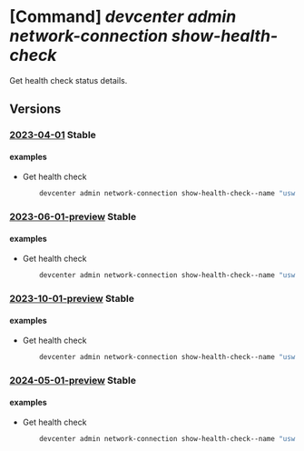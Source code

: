 # [Command] _devcenter admin network-connection show-health-check_

Get health check status details.

## Versions

### [2023-04-01](/Resources/mgmt-plane/L3N1YnNjcmlwdGlvbnMve30vcmVzb3VyY2Vncm91cHMve30vcHJvdmlkZXJzL21pY3Jvc29mdC5kZXZjZW50ZXIvbmV0d29ya2Nvbm5lY3Rpb25zL3t9L2hlYWx0aGNoZWNrcy9sYXRlc3Q=/2023-04-01.xml) **Stable**

<!-- mgmt-plane /subscriptions/{}/resourcegroups/{}/providers/microsoft.devcenter/networkconnections/{}/healthchecks/latest 2023-04-01 -->

#### examples

- Get health check
    ```bash
        devcenter admin network-connection show-health-check--name "uswest3network" --resource-group "rg1"
    ```

### [2023-06-01-preview](/Resources/mgmt-plane/L3N1YnNjcmlwdGlvbnMve30vcmVzb3VyY2Vncm91cHMve30vcHJvdmlkZXJzL21pY3Jvc29mdC5kZXZjZW50ZXIvbmV0d29ya2Nvbm5lY3Rpb25zL3t9L2hlYWx0aGNoZWNrcy9sYXRlc3Q=/2023-06-01-preview.xml) **Stable**

<!-- mgmt-plane /subscriptions/{}/resourcegroups/{}/providers/microsoft.devcenter/networkconnections/{}/healthchecks/latest 2023-06-01-preview -->

#### examples

- Get health check
    ```bash
        devcenter admin network-connection show-health-check--name "uswest3network" --resource-group "rg1"
    ```

### [2023-10-01-preview](/Resources/mgmt-plane/L3N1YnNjcmlwdGlvbnMve30vcmVzb3VyY2Vncm91cHMve30vcHJvdmlkZXJzL21pY3Jvc29mdC5kZXZjZW50ZXIvbmV0d29ya2Nvbm5lY3Rpb25zL3t9L2hlYWx0aGNoZWNrcy9sYXRlc3Q=/2023-10-01-preview.xml) **Stable**

<!-- mgmt-plane /subscriptions/{}/resourcegroups/{}/providers/microsoft.devcenter/networkconnections/{}/healthchecks/latest 2023-10-01-preview -->

#### examples

- Get health check
    ```bash
        devcenter admin network-connection show-health-check--name "uswest3network" --resource-group "rg1"
    ```

### [2024-05-01-preview](/Resources/mgmt-plane/L3N1YnNjcmlwdGlvbnMve30vcmVzb3VyY2Vncm91cHMve30vcHJvdmlkZXJzL21pY3Jvc29mdC5kZXZjZW50ZXIvbmV0d29ya2Nvbm5lY3Rpb25zL3t9L2hlYWx0aGNoZWNrcy9sYXRlc3Q=/2024-05-01-preview.xml) **Stable**

<!-- mgmt-plane /subscriptions/{}/resourcegroups/{}/providers/microsoft.devcenter/networkconnections/{}/healthchecks/latest 2024-05-01-preview -->

#### examples

- Get health check
    ```bash
        devcenter admin network-connection show-health-check--name "uswest3network" --resource-group "rg1"
    ```
